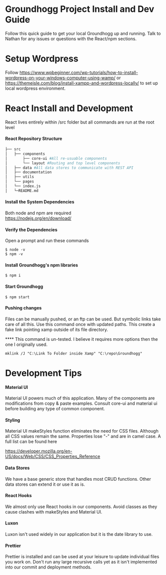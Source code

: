 # <b>Groundhogg Project Install and Dev Guide</b>
Follow this quick guide to get your local Groundhogg up and running. Talk to Nathan for any issues or questions with the React/npm sections.

# Setup Wordpress

Follow https://www.wpbeginner.com/wp-tutorials/how-to-install-wordpress-on-your-windows-computer-using-wamp/ or https://themeisle.com/blog/install-xampp-and-wordpress-locally/ to set up local wordpress environment.

# React Install and Development
React lives entirely within /src folder but all commands are run at the root level

#### React Repository Structure

```bash
├── src
│   ├── components
│       ├── core-ui #All re-usuable components
│       └── layout #Routing and top level components
│   ├── data #All data stores to communicate with REST API
│   ├── documentation
│   ├── utils
│   └── pages
│   └── index.js
│   └─README.md
```

#### Install the System Dependencies
Both node and npm are required <br>
https://nodejs.org/en/download/

#### Verify the Dependencies
Open a prompt and run these commands
```
$ node -v
$ npm -v
```


#### Install Groundhogg's npm libraries
```
$ npm i
```

#### Start Groundhogg
```
$ npm start
```

#### Pushing changes
Files can be manually pushed, or an ftp can be used. But symbolic links take care of all this. Use this command once with updated paths. This create a fake link pointing xamp outside of its file directory.

**** This command is un-tested. I believe it requires more options then the one I originally used.

```
mklink /J "C:\Link To Folder inside Xamp" "C:\repo\Groundhogg"
```

# Development Tips

#### Material UI
Material UI powers much of this application. Many of the components are modifications from copy & paste examples. Consult core-ui and material ui before building any type of common component.

#### Styling
Material UI makeStyles function eliminates the need for CSS files. Although all CSS values remain the same. Properties lose "-" and are in camel case. A full list can be found here

https://developer.mozilla.org/en-US/docs/Web/CSS/CSS_Properties_Reference


#### Data Stores
We have a base generic store that handles most CRUD functions. Other data stores can extend it or use it as is.

#### React Hooks
We almost only use React hooks in our components. Avoid classes as they cause clashes with makeStyles and Material UI.

#### Luxon
Luxon isn't used widely in our application but it is the date library to use.

#### Prettier
Prettier is installed and can be used at your leisure to update individual files you work on. Don't run any large recursive calls yet as it isn't implemented into our commit and deployment methods.
